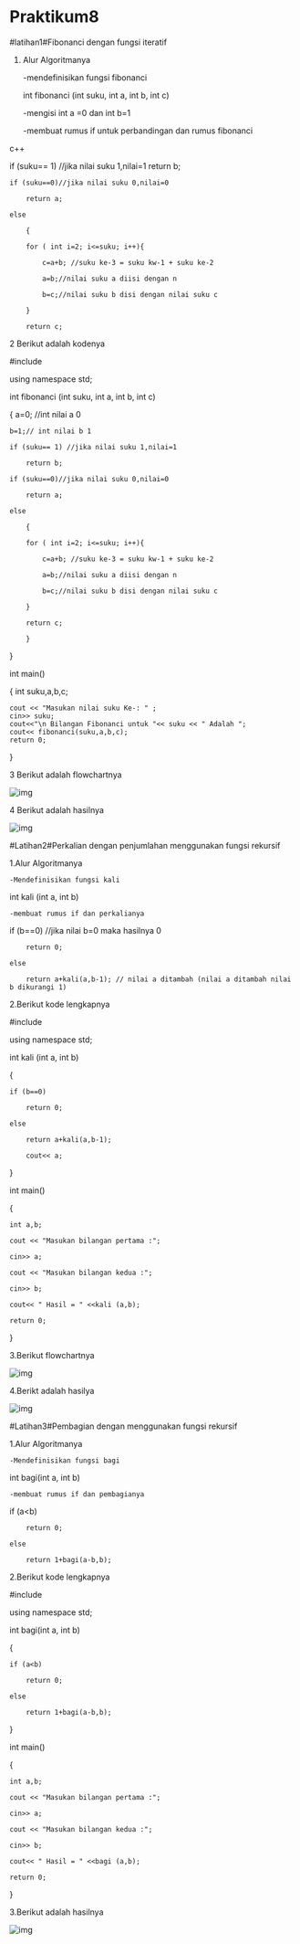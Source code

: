 # Praktikum8

#latihan1#Fibonanci dengan fungsi iteratif

1. Alur Algoritmanya

	-mendefinisikan fungsi fibonanci

	int fibonanci (int suku, int a, int b, int c)

	-mengisi int a =0 dan int b=1

	-membuat rumus if untuk perbandingan dan rumus fibonanci

 c++
 
if (suku== 1) //jika nilai suku 1,nilai=1
        return b;

    if (suku==0)//jika nilai suku 0,nilai=0

        return a;

    else

        {

        for ( int i=2; i<=suku; i++){

            c=a+b; //suku ke-3 = suku kw-1 + suku ke-2

            a=b;//nilai suku a diisi dengan n

            b=c;//nilai suku b disi dengan nilai suku c

        }

        return c;

2 Berikut adalah kodenya

#include <iostream>

using namespace std;

int fibonanci (int suku, int a, int b, int c)

{
    a=0; //int nilai a 0
 
    b=1;// int nilai b 1
    
    if (suku== 1) //jika nilai suku 1,nilai=1

        return b;

    if (suku==0)//jika nilai suku 0,nilai=0

        return a;

    else

        {

        for ( int i=2; i<=suku; i++){

            c=a+b; //suku ke-3 = suku kw-1 + suku ke-2

            a=b;//nilai suku a diisi dengan n

            b=c;//nilai suku b disi dengan nilai suku c

        }

        return c;

        }

}

int main()

{
    int suku,a,b,c;

    cout << "Masukan nilai suku Ke-: " ;
    cin>> suku;
    cout<<"\n Bilangan Fibonanci untuk "<< suku << " Adalah ";
    cout<< fibonanci(suku,a,b,c);
    return 0;
}

3 Berikut adalah flowchartnya

![img](https://raw.githubusercontent.com/amirudin742/Praktikum8/master/Flowchart1.png)

4 Berikut adalah hasilnya

![img](https://raw.githubusercontent.com/amirudin742/Praktikum8/master/Hasil1.png)

#Latihan2#Perkalian dengan penjumlahan menggunakan fungsi rekursif

1.Alur Algoritmanya

	-Mendefinisikan fungsi kali

int kali (int a, int b)

	-membuat rumus if dan perkalianya

if (b==0) //jika nilai b=0 maka hasilnya 0

        return 0;

    else

        return a+kali(a,b-1); // nilai a ditambah (nilai a ditambah nilai b dikurangi 1)

2.Berikut kode lengkapnya

#include <iostream>

using namespace std;

int kali (int a, int b)

{

    if (b==0)

        return 0;

    else

        return a+kali(a,b-1);

        cout<< a;

}

int main()

{

    int a,b;

    cout << "Masukan bilangan pertama :";

    cin>> a;

    cout << "Masukan bilangan kedua :";

    cin>> b;

    cout<< " Hasil = " <<kali (a,b);

    return 0;

}

3.Berikut flowchartnya

![img](https://raw.githubusercontent.com/amirudin742/Praktikum8/master/Flowchart2.png)

4.Berikt adalah hasilya

![img](https://raw.githubusercontent.com/amirudin742/Praktikum8/master/Hasil2.png)

#Latihan3#Pembagian dengan menggunakan fungsi rekursif

1.Alur Algoritmanya

	-Mendefinisikan fungsi bagi

int bagi(int a, int b)

	-membuat rumus if dan pembagianya

if (a<b) 

        return 0;

    else

        return 1+bagi(a-b,b); 

2.Berikut kode lengkapnya

#include <iostream>

using namespace std;

int bagi(int a, int b)

{

    if (a<b)

        return 0;

    else

        return 1+bagi(a-b,b);

     
}

int main()

{

    int a,b;

    cout << "Masukan bilangan pertama :";

    cin>> a;

    cout << "Masukan bilangan kedua :";

    cin>> b;

    cout<< " Hasil = " <<bagi (a,b);

    return 0;

}

3.Berikut adalah hasilnya

![img](https://raw.githubusercontent.com/amirudin742/Praktikum8/master/Hasil3.png)